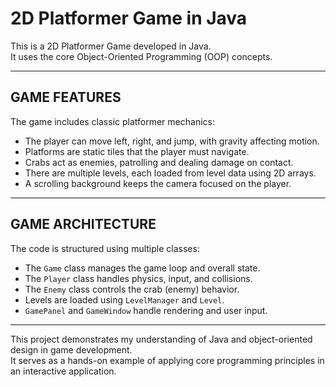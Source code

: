 # 2D Platformer Game in Java

This is a 2D Platformer Game developed in Java.  
It uses the core Object-Oriented Programming (OOP) concepts.

---

## **GAME FEATURES**

The game includes classic platformer mechanics:
- The player can move left, right, and jump, with gravity affecting motion.
- Platforms are static tiles that the player must navigate.
- Crabs act as enemies, patrolling and dealing damage on contact.
- There are multiple levels, each loaded from level data using 2D arrays.
- A scrolling background keeps the camera focused on the player.

---

## **GAME ARCHITECTURE**

The code is structured using multiple classes:
- The `Game` class manages the game loop and overall state.
- The `Player` class handles physics, input, and collisions.
- The `Enemy` class controls the crab (enemy) behavior.
- Levels are loaded using `LevelManager` and `Level`.
- `GamePanel` and `GameWindow` handle rendering and user input.

---

This project demonstrates my understanding of Java and object-oriented design in game development.  
It serves as a hands-on example of applying core programming principles in an interactive application.
